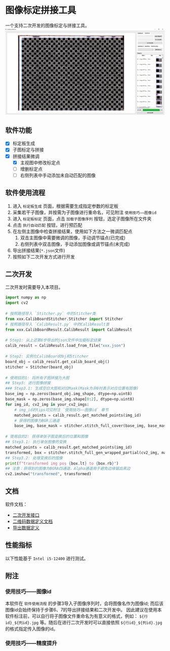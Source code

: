 # 图像标定拼接工具
一个支持二次开发的图像标定与拼接工具。
![](docs/imgs/CalibBoardStitcher.jpg)

## 软件功能
- [x] 标定板生成
- [x] 子图标定与拼接
- [x] 拼接结果微调
  - [x] 主视图中修改标定点
  - [ ] 增删标定点
  - [ ] 右侧列表中手动添加未自动匹配的图像

## 软件使用流程
1. 进入 `标定板生成` 页面，根据需要生成指定参数的标定板
2. 采集若干子图像，并按需为子图像进行重命名，可见附注 `使用技巧——图像id` 
3. 进入 `标定板标定` 页面，点击 `加载子图像序列` 按钮，选定子图像所在文件夹
4. 点击 `执行自动匹配` 按钮，进行预匹配
5. 在左侧主图像中检查拼接结果，使用如下方法之一微调匹配点
    1. 双击主图像中需要微调的图像，手动调节锚点(已完成)
    2. 右侧列表中双击图像，手动添加图像或调节锚点(未完成)
6. 导出拼接结果(`*.json`文件)
7. 按照如下二次开发方式进行开发

## 二次开发
二次开发时需要导入本项目。
```python
import numpy as np
import cv2

# 按照路径导入 `Stitcher.py` 中的Stitcher类
from xxx.CalibBoardStitcher.Stitcher import Stitcher
# 按照路径导入 `CalibResult.py` 中的CalibResult类
from xxx.CalibBoardResult.CalibResult import CalibResult

# Step1: 从上述第6步导出的json文件中加载标定结果
calib_result = CalibResult.load_from_file("xxx.json")

# Step2: 实例化CalibBoardObj和Stitcher
board_obj = calib_result.get_calib_board_obj()
stitcher = Stitcher(board_obj)

# 使用目的1: 将所有子图拼接为大图
## Step3: 进行图像拼接
### Step3.1: 生成空白大图和对应Mask(Mask为非0时表示对应位置有图像)
base_img = np.zeros(board_obj.img_shape, dtype=np.uint8)
base_mask = np.zeros(base_img.shape[0:2], dtype=np.uint8)
for img_id, cv2_img in your_cv2_imgs:
    # img_id的tips可见附注 `使用技巧——图像id` 章节
    matched_points = calib_result.get_matched_points(img_id)
    # 获得的图像为BGR三通道
    base_img, base_mask = stitcher.stitch_full_cover(base_img, base_mask, cv2_img, matched_points)

# 使用目的2: 获得单张子图变换后的位置和图像
## Step3.1: 执行单张图像的变换
matched_points = calib_result.get_matched_points(img_id)
transformed, box = stitcher.stitch_full_gen_wrapped_partial(cv2_img, matched_points)
## Step3.2: 处理变换后的图像
print(f"transformed img pos {box.lt} to {box.rb}")
## 注意：获得到的图像为BGRA四通道，Alpha通道用于避免边缘锯齿黑边
cv2.imshow("transformed", transformed)
```

## 文档
软件文档：
- [二次开发接口](docs/标定算法调用接口(Stitcher).md)
- [二维码数据定义文档](docs/标定算法调用接口(Stitcher).md)
- [导出数据定义](docs/导出数据定义.md)

## 性能指标
以下性能基于 `Intel i5-12400` 进行测试。

## 附注
### 使用技巧——图像id
本软件在 `软件使用流程` 的步骤3导入子图像序列时，会将图像名作为图像id; 而后该图像id会始终保持于步骤6、7的导出拼接结果和二次开发中。
因此建议在使用本软件标注前，可以自行将子图像文件重命名为有意义的格式，例如： `${行id}_${列id}.jpg` 等。随后在进行二次开发时可以直接依照 `${行id}_${列id}.jpg` 的格式指定传入图像的id。

### 使用技巧——精度提升

